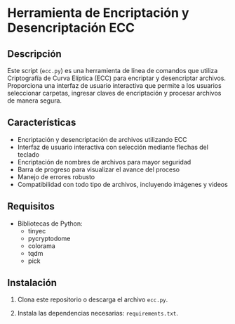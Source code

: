 # Herramienta de Encriptación y Desencriptación ECC

## Descripción

Este script (`ecc.py`) es una herramienta de línea de comandos que utiliza Criptografía de Curva Elíptica (ECC) para encriptar y desencriptar archivos. Proporciona una interfaz de usuario interactiva que permite a los usuarios seleccionar carpetas, ingresar claves de encriptación y procesar archivos de manera segura.

## Características

- Encriptación y desencriptación de archivos utilizando ECC
- Interfaz de usuario interactiva con selección mediante flechas del teclado
- Encriptación de nombres de archivos para mayor seguridad
- Barra de progreso para visualizar el avance del proceso
- Manejo de errores robusto
- Compatibilidad con todo tipo de archivos, incluyendo imágenes y videos

## Requisitos

- Bibliotecas de Python:
  - tinyec
  - pycryptodome
  - colorama
  - tqdm
  - pick

## Instalación

1. Clona este repositorio o descarga el archivo `ecc.py`.

2. Instala las dependencias necesarias: `requirements.txt`.


